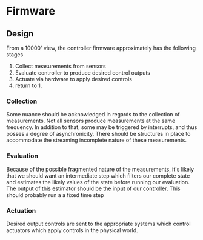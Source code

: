 # Firmware

## Design

From a 10000' view, the controller firmware approximately has the following stages

1. Collect measurements from sensors
2. Evaluate controller to produce desired control outputs
3. Actuate via hardware to apply desired controls
4. return to 1.

### Collection
Some nuance should be acknowledged in regards to the collection of measurements. Not all sensors produce measurements at the same frequency. In addition to that, some may be triggered by interrupts, and thus posses a degree of asynchronicity. There should be structures in place to accommodate the streaming incomplete nature of these measurements.

### Evaluation
Because of the possible fragmented nature of the measurements, it's likely that we should want an intermediate step which filters our complete state and estimates the likely values of the state before running our evaluation. The output of this estimator should be the input of our controller. This should probably run a a fixed time step

### Actuation
Desired output controls are sent to the appropriate systems which control actuators which apply controls in the physical world.
